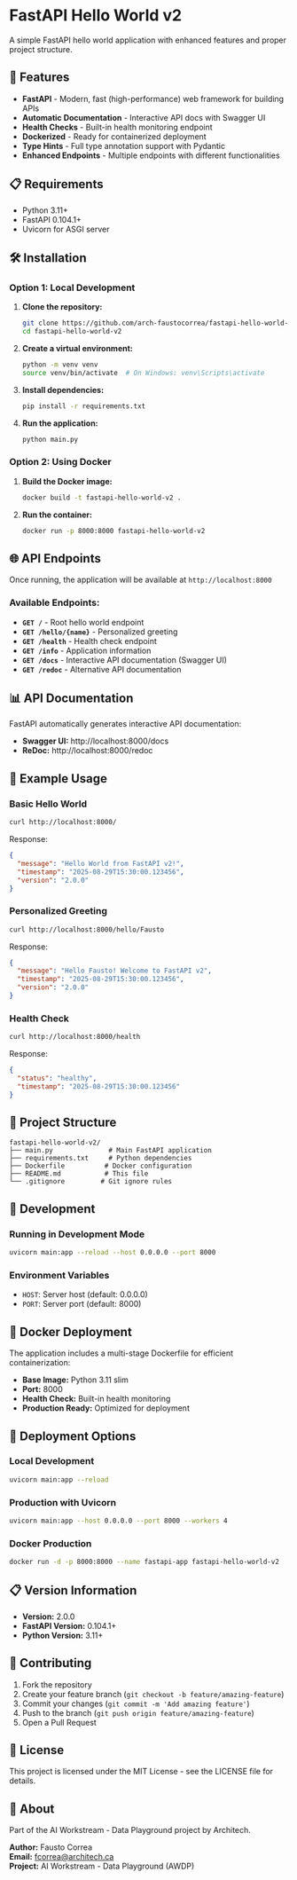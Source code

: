 # FastAPI Hello World v2

A simple FastAPI hello world application with enhanced features and proper project structure.

## 🚀 Features

- **FastAPI** - Modern, fast (high-performance) web framework for building APIs
- **Automatic Documentation** - Interactive API docs with Swagger UI
- **Health Checks** - Built-in health monitoring endpoint
- **Dockerized** - Ready for containerized deployment
- **Type Hints** - Full type annotation support with Pydantic
- **Enhanced Endpoints** - Multiple endpoints with different functionalities

## 📋 Requirements

- Python 3.11+
- FastAPI 0.104.1+
- Uvicorn for ASGI server

## 🛠️ Installation

### Option 1: Local Development

1. **Clone the repository:**
   ```bash
   git clone https://github.com/arch-faustocorrea/fastapi-hello-world-v2.git
   cd fastapi-hello-world-v2
   ```

2. **Create a virtual environment:**
   ```bash
   python -m venv venv
   source venv/bin/activate  # On Windows: venv\Scripts\activate
   ```

3. **Install dependencies:**
   ```bash
   pip install -r requirements.txt
   ```

4. **Run the application:**
   ```bash
   python main.py
   ```

### Option 2: Using Docker

1. **Build the Docker image:**
   ```bash
   docker build -t fastapi-hello-world-v2 .
   ```

2. **Run the container:**
   ```bash
   docker run -p 8000:8000 fastapi-hello-world-v2
   ```

## 🌐 API Endpoints

Once running, the application will be available at `http://localhost:8000`

### Available Endpoints:

- **`GET /`** - Root hello world endpoint
- **`GET /hello/{name}`** - Personalized greeting
- **`GET /health`** - Health check endpoint
- **`GET /info`** - Application information
- **`GET /docs`** - Interactive API documentation (Swagger UI)
- **`GET /redoc`** - Alternative API documentation

## 📊 API Documentation

FastAPI automatically generates interactive API documentation:

- **Swagger UI:** http://localhost:8000/docs
- **ReDoc:** http://localhost:8000/redoc

## 🧪 Example Usage

### Basic Hello World
```bash
curl http://localhost:8000/
```
Response:
```json
{
  "message": "Hello World from FastAPI v2!",
  "timestamp": "2025-08-29T15:30:00.123456",
  "version": "2.0.0"
}
```

### Personalized Greeting
```bash
curl http://localhost:8000/hello/Fausto
```
Response:
```json
{
  "message": "Hello Fausto! Welcome to FastAPI v2",
  "timestamp": "2025-08-29T15:30:00.123456",
  "version": "2.0.0"
}
```

### Health Check
```bash
curl http://localhost:8000/health
```
Response:
```json
{
  "status": "healthy",
  "timestamp": "2025-08-29T15:30:00.123456"
}
```

## 📁 Project Structure

```
fastapi-hello-world-v2/
├── main.py              # Main FastAPI application
├── requirements.txt     # Python dependencies
├── Dockerfile          # Docker configuration
├── README.md           # This file
└── .gitignore         # Git ignore rules
```

## 🔧 Development

### Running in Development Mode
```bash
uvicorn main:app --reload --host 0.0.0.0 --port 8000
```

### Environment Variables
- `HOST`: Server host (default: 0.0.0.0)
- `PORT`: Server port (default: 8000)

## 🐳 Docker Deployment

The application includes a multi-stage Dockerfile for efficient containerization:

- **Base Image:** Python 3.11 slim
- **Port:** 8000
- **Health Check:** Built-in health monitoring
- **Production Ready:** Optimized for deployment

## 🚀 Deployment Options

### Local Development
```bash
uvicorn main:app --reload
```

### Production with Uvicorn
```bash
uvicorn main:app --host 0.0.0.0 --port 8000 --workers 4
```

### Docker Production
```bash
docker run -d -p 8000:8000 --name fastapi-app fastapi-hello-world-v2
```

## 📋 Version Information

- **Version:** 2.0.0
- **FastAPI Version:** 0.104.1+
- **Python Version:** 3.11+

## 🤝 Contributing

1. Fork the repository
2. Create your feature branch (`git checkout -b feature/amazing-feature`)
3. Commit your changes (`git commit -m 'Add amazing feature'`)
4. Push to the branch (`git push origin feature/amazing-feature`)
5. Open a Pull Request

## 📄 License

This project is licensed under the MIT License - see the LICENSE file for details.

## 🏢 About

Part of the AI Workstream - Data Playground project by Architech.

**Author:** Fausto Correa  
**Email:** fcorrea@architech.ca  
**Project:** AI Workstream - Data Playground (AWDP)

